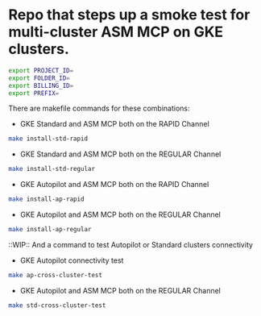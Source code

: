 # Repo that steps up a smoke test for multi-cluster ASM MCP on GKE clusters.

```bash
export PROJECT_ID=
export FOLDER_ID=
export BILLING_ID=
export PREFIX= 
```

There are makefile commands for these combinations:
* GKE Standard and ASM MCP both on the RAPID Channel
```bash
make install-std-rapid
```
* GKE Standard and ASM MCP both on the REGULAR Channel
```bash
make install-std-regular
```
* GKE Autopilot and ASM MCP both on the RAPID Channel
```bash
make install-ap-rapid
```
* GKE Autopilot and ASM MCP both on the REGULAR Channel
```bash
make install-ap-regular
```


::WIP::
And a command to test Autopilot or Standard clusters connectivity
* GKE Autopilot connectivity test
```bash
make ap-cross-cluster-test
```
* GKE Autopilot and ASM MCP both on the REGULAR Channel
```bash
make std-cross-cluster-test
```
